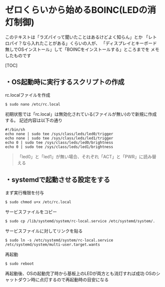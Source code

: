 # ゼロくらいから始めるBOINC(LEDの消灯制御)

このテキストは「ラズパイって聞いたことはあるけどよく知らん」とか
「レトロパイ？なら入れたことがある」くらいの人が、
「ディスプレイとキーボード無しでOSインストール」して「BOINCをインストールする」ところまでを
メモしたものです

[TOC]

## ・OS起動時に実行するスクリプトの作成

rc.localファイルを作成

```
$ sudo nano /etc/rc.local
```

初期状態では「rc.local」は無効化されている(ファイルが無い)ので新規に作成する。
記述内容は以下の通り

    #!/bin/sh
    echo none | sudo tee /sys/class/leds/led0/trigger
    echo none | sudo tee /sys/class/leds/led1/trigger
    echo 0 | sudo tee /sys/class/leds/led0/brightness
    echo 0 | sudo tee /sys/class/leds/led1/brightness
> 「led0」と「led1」が無い場合、それぞれ「ACT」と「PWR」に読み替える

## ・systemdで起動させる設定をする

まず実行権限を付与

```
$ sudo chmod u+x /etc/rc.local
```
サービスファイルをコピー

```
$ sudo cp /lib/systemd/system/rc-local.service /etc/systemd/system/.
```

サービスファイルに対してリンクを貼る

```
$ sudo ln -s /etc/systemd/system/rc-local.service /etc/systemd/system/multi-user.target.wants
```

再起動

```
$ sudo reboot
```
再起動後、OSの起動完了時から基板上のLEDが両方とも消灯すれば成功
OSのシャットダウン時に点灯するので再起動時の目安になる
